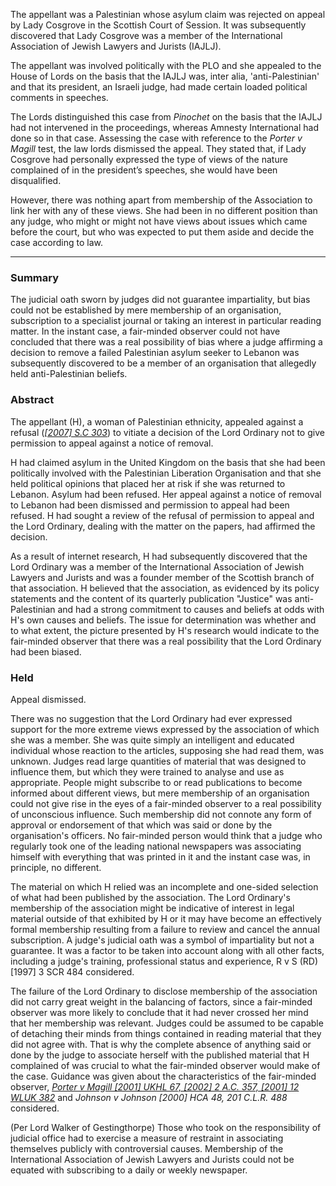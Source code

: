 The appellant was a Palestinian whose asylum claim was rejected on appeal by Lady Cosgrove in the Scottish Court of Session. It was subsequently discovered that Lady Cosgrove was a member of the International Association of Jewish Lawyers and Jurists (IAJLJ).

The appellant was involved politically with the PLO and she appealed to the House of Lords on the basis that the IAJLJ was, inter alia, 'anti-Palestinian' and that its president, an Israeli judge, had made certain loaded political comments in speeches.

The Lords distinguished this case from _Pinochet_ on the basis that the IAJLJ had not intervened in the proceedings, whereas Amnesty International had done so in that case. Assessing the case with reference to the _Porter v Magill_ test, the law lords dismissed the appeal. They stated that, if Lady Cosgrove had personally expressed the type of views of the nature complained of in the president’s speeches, she would have been disqualified.

However, there was nothing apart from membership of the Association to link her with any of these views. She had been in no different position than any judge, who might or might not have views about issues which came before the court, but who was expected to put them aside and decide the case according to law.

---

### Summary

The judicial oath sworn by judges did not guarantee impartiality, but bias could not be established by mere membership of an organisation, subscription to a specialist journal or taking an interest in particular reading matter. In the instant case, a fair-minded observer could not have concluded that there was a real possibility of bias where a judge affirming a decision to remove a failed Palestinian asylum seeker to Lebanon was subsequently discovered to be a member of an organisation that allegedly held anti-Palestinian beliefs.

### Abstract

The appellant (H), a woman of Palestinian ethnicity, appealed against a refusal (_[[2007] S.C 303](https://uk.westlaw.com/Document/I64C44550CB9D11DBAB2698C0F19D9B7B/View/FullText.html?originationContext=document&transitionType=DocumentItem&ppcid=190d6a80c007411d8128f2d0fa46a2c7&contextData=(sc.Default))_) to vitiate a decision of the Lord Ordinary not to give permission to appeal against a notice of removal.

H had claimed asylum in the United Kingdom on the basis that she had been politically involved with the Palestinian Liberation Organisation and that she held political opinions that placed her at risk if she was returned to Lebanon. Asylum had been refused. Her appeal against a notice of removal to Lebanon had been dismissed and permission to appeal had been refused. H had sought a review of the refusal of permission to appeal and the Lord Ordinary, dealing with the matter on the papers, had affirmed the decision. 

As a result of internet research, H had subsequently discovered that the Lord Ordinary was a member of the International Association of Jewish Lawyers and Jurists and was a founder member of the Scottish branch of that association. H believed that the association, as evidenced by its policy statements and the content of its quarterly publication "Justice" was anti-Palestinian and had a strong commitment to causes and beliefs at odds with H's own causes and beliefs. The issue for determination was whether and to what extent, the picture presented by H's research would indicate to the fair-minded observer that there was a real possibility that the Lord Ordinary had been biased.

### Held

Appeal dismissed.

There was no suggestion that the Lord Ordinary had ever expressed support for the more extreme views expressed by the association of which she was a member. She was quite simply an intelligent and educated individual whose reaction to the articles, supposing she had read them, was unknown. Judges read large quantities of material that was designed to influence them, but which they were trained to analyse and use as appropriate. People might subscribe to or read publications to become informed about different views, but mere membership of an organisation could not give rise in the eyes of a fair-minded observer to a real possibility of unconscious influence. Such membership did not connote any form of approval or endorsement of that which was said or done by the organisation's officers. No fair-minded person would think that a judge who regularly took one of the leading national newspapers was associating himself with everything that was printed in it and the instant case was, in principle, no different. 

The material on which H relied was an incomplete and one-sided selection of what had been published by the association. The Lord Ordinary's membership of the association might be indicative of interest in legal material outside of that exhibited by H or it may have become an effectively formal membership resulting from a failure to review and cancel the annual subscription. A judge's judicial oath was a symbol of impartiality but not a guarantee. It was a factor to be taken into account along with all other facts, including a judge's training, professional status and experience, R v S (RD) [1997] 3 SCR 484 considered. 

The failure of the Lord Ordinary to disclose membership of the association did not carry great weight in the balancing of factors, since a fair-minded observer was more likely to conclude that it had never crossed her mind that her membership was relevant. Judges could be assumed to be capable of detaching their minds from things contained in reading material that they did not agree with. That is why the complete absence of anything said or done by the judge to associate herself with the published material that H complained of was crucial to what the fair-minded observer would make of the case. Guidance was given about the characteristics of the fair-minded observer, _[Porter v Magill [2001] UKHL 67, [2002] 2 A.C. 357, [2001] 12 WLUK 382](https://uk.westlaw.com/Document/I23D2C010E42811DA8FC2A0F0355337E9/View/FullText.html?originationContext=document&transitionType=DocumentItem&ppcid=190d6a80c007411d8128f2d0fa46a2c7&contextData=(sc.Default))_ and _Johnson v Johnson [2000] HCA 48, 201 C.L.R. 488_ considered. 

(Per Lord Walker of Gestingthorpe) Those who took on the responsibility of judicial office had to exercise a measure of restraint in associating themselves publicly with controversial causes. Membership of the International Association of Jewish Lawyers and Jurists could not be equated with subscribing to a daily or weekly newspaper.